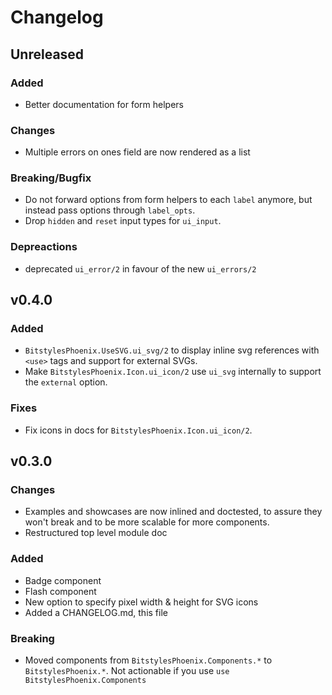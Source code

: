 # Changelog

## Unreleased

### Added
* Better documentation for form helpers

### Changes
* Multiple errors on ones field are now rendered as a list 

### Breaking/Bugfix
* Do not forward options from form helpers to each `label` anymore, but instead pass options through `label_opts`.
* Drop `hidden` and `reset` input types for `ui_input`.

### Depreactions
* deprecated `ui_error/2` in favour of the new `ui_errors/2`

## v0.4.0

### Added 
* `BitstylesPhoenix.UseSVG.ui_svg/2` to display inline svg references with `<use>` tags and support for external SVGs.
* Make `BitstylesPhoenix.Icon.ui_icon/2` use `ui_svg` internally to support the `external` option.

### Fixes
* Fix icons in docs for `BitstylesPhoenix.Icon.ui_icon/2`.

## v0.3.0

### Changes
* Examples and showcases are now inlined and doctested, to assure they won't break and to be more scalable for more components.
* Restructured top level module doc

### Added

* Badge component
* Flash component
* New option to specify pixel width & height for SVG icons
* Added a CHANGELOG.md, this file

### Breaking

* Moved components from `BitstylesPhoenix.Components.*` to `BitstylesPhoenix.*`. Not actionable if you use `use BitstylesPhoenix.Components`
